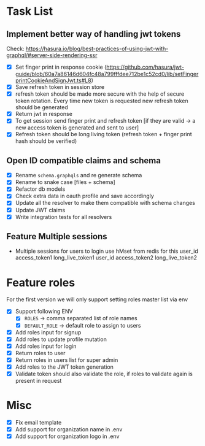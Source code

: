 # Task List

## Implement better way of handling jwt tokens

Check: https://hasura.io/blog/best-practices-of-using-jwt-with-graphql/#server-side-rendering-ssr

- [x] Set finger print in response cookie (https://github.com/hasura/jwt-guide/blob/60a7a86146d604fc48a799fffdee712be1c52cd0/lib/setFingerprintCookieAndSignJwt.ts#L8)
- [x] Save refresh token in session store
- [x] refresh token should be made more secure with the help of secure token rotation. Every time new token is requested new refresh token should be generated
- [x] Return jwt in response
- [x] To get session send finger print and refresh token [if they are valid -> a new access token is generated and sent to user]
- [x] Refresh token should be long living token (refresh token + finger print hash should be verified)

## Open ID compatible claims and schema

- [x] Rename `schema.graphqls` and re generate schema
- [x] Rename to snake case [files + schema]
- [x] Refactor db models
- [x] Check extra data in oauth profile and save accordingly
- [x] Update all the resolver to make them compatible with schema changes
- [x] Update JWT claims
- [x] Write integration tests for all resolvers

## Feature Multiple sessions

- Multiple sessions for users to login use hMset from redis for this
  user_id access_token1 long_live_token1
  user_id access_token2 long_live_token2

# Feature roles

For the first version we will only support setting roles master list via env

- [x] Support following ENV
  - [x] `ROLES` -> comma separated list of role names
  - [x] `DEFAULT_ROLE` -> default role to assign to users
- [x] Add roles input for signup
- [x] Add roles to update profile mutation
- [x] Add roles input for login
- [x] Return roles to user
- [x] Return roles in users list for super admin
- [x] Add roles to the JWT token generation
- [x] Validate token should also validate the role, if roles to validate again is present in request

# Misc

- [x] Fix email template
- [x] Add support for organization name in .env
- [x] Add support for organization logo in .env
